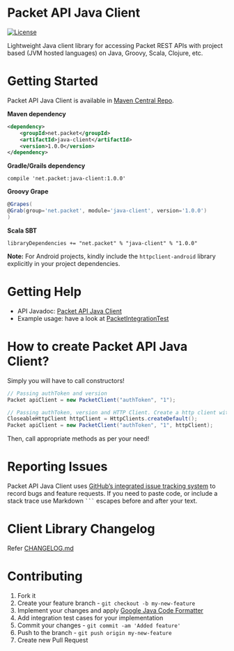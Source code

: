 # Packet API Java Client

[![License](https://img.shields.io/badge/license-MIT-blue.svg)](LICENSE)

Lightweight Java client library for accessing Packet REST APIs with project based (JVM hosted languages) on Java, Groovy, Scala, Clojure, etc.

# Getting Started

Packet API Java Client is available in [Maven Central Repo](http://search.maven.org/#search%7Cgav%7C1%7Cg%3A%22net.packet%22%20AND%20a%3A%22java-client%22).

**Maven dependency**
```xml
<dependency>
    <groupId>net.packet</groupId>
    <artifactId>java-client</artifactId>
    <version>1.0.0</version>
</dependency>
```
**Gradle/Grails dependency**
```shell
compile 'net.packet:java-client:1.0.0'
```
**Groovy Grape**
```groovy
@Grapes(
@Grab(group='net.packet', module='java-client', version='1.0.0')
)
```
**Scala SBT**
```shell
libraryDependencies += "net.packet" % "java-client" % "1.0.0"
```

**Note:** For Android projects, kindly include the `httpclient-android` library explicitly in your project dependencies.

# Getting Help

* API Javadoc: [Packet API Java Client]()
* Example usage: have a look at [PacketIntegrationTest](src/test/java/net/packet/impl/PacketIntegrationTest.java)

# How to create Packet API Java Client?

Simply you will have to call constructors!

```java
// Passing authToken and version
Packet apiClient = new PacketClient("authToken", "1");

// Passing authToken, version and HTTP Client. Create a http client with custom settings
CloseableHttpClient httpClient = HttpClients.createDefault();
Packet apiClient = new PacketClient("authToken", "1", httpClient);
```

Then, call appropriate methods as per your need!

# Reporting Issues

Packet API Java Client uses [GitHub’s integrated issue tracking system](https://github.com/packethost/packet-java/issues) to record bugs and feature requests. If you need to paste code, or include a stack trace use Markdown <code>```</code> escapes before and after your text.


# Client Library Changelog

Refer [CHANGELOG.md](CHANGELOG.md)

# Contributing

1. Fork it
2. Create your feature branch - `git checkout -b my-new-feature`
3. Implement your changes and apply [Google Java Code Formatter](https://raw.githubusercontent.com/darcyliu/google-styleguide/master/eclipse-java-google-style.xml)
4. Add integration test cases for your implementation
5. Commit your changes - `git commit -am 'Added feature'`
6. Push to the branch - `git push origin my-new-feature`
7. Create new Pull Request
